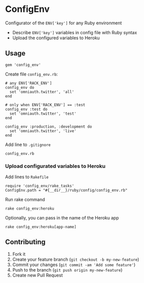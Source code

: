 # ConfigEnv

Configurator of the `ENV['key']` for any Ruby environment

- Describe `ENV['key']` variables in config file with Ruby syntax
- Upload the configured variables to Heroku


## Usage

    gem 'config_env'

Create file `config_env.rb`:

    # any ENV['RACK_ENV']
    config_env do 
      set 'omniauth.twitter', 'all'
    end

    # only when ENV['RACK_ENV'] == :test
    config_env :test do
      set 'omniauth.twitter', 'test'
    end

    config_env :production, :development do
      set 'omniauth.twitter', 'live'
    end

Add line to `.gitignore`

    config_env.rb

### Upload configurated variables to Heroku

Add lines to `Rakefile`

    require 'config_env/rake_tasks'
    ConfigEnv.path = "#{__dir__}/ruby/config/config_env.rb"

Run rake command

    rake config_env:heroku

Optionally, you can pass in the name of the Heroku app

    rake config_env:heroku[app-name]

## Contributing

1. Fork it
2. Create your feature branch (`git checkout -b my-new-feature`)
3. Commit your changes (`git commit -am 'Add some feature'`)
4. Push to the branch (`git push origin my-new-feature`)
5. Create new Pull Request
